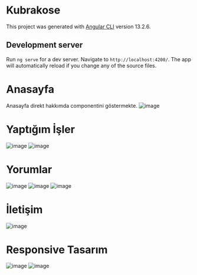 # Kubrakose

This project was generated with [Angular CLI](https://github.com/angular/angular-cli) version 13.2.6.

## Development server

Run `ng serve` for a dev server. Navigate to `http://localhost:4200/`. The app will automatically reload if you change any of the source files.

# Anasayfa 

Anasayfa direkt hakkımda componentini göstermekte.
![image](https://user-images.githubusercontent.com/98026058/162086413-37966fc3-1f1f-4afd-b763-a27ff3ce9744.png)

# Yaptığım İşler 

![image](https://user-images.githubusercontent.com/98026058/162086611-77b1c0ae-f28a-4927-994a-8163bddc8077.png)
![image](https://user-images.githubusercontent.com/98026058/162086650-66aeb7d0-a63b-4cff-9f32-b19a3972007f.png)

# Yorumlar 

![image](https://user-images.githubusercontent.com/98026058/162086712-a9a6bb84-00d5-4bec-8919-e27e22530f07.png)
![image](https://user-images.githubusercontent.com/98026058/162086753-706b8085-ac3d-4aa6-b1fe-8975ab14ea4e.png)
![image](https://user-images.githubusercontent.com/98026058/162086772-1cb51dad-1458-4df5-aac8-05dd8a51072c.png)


# İletişim 

![image](https://user-images.githubusercontent.com/98026058/162086827-807472bd-2ad5-473e-9ac4-c089207f9b45.png)

# Responsive Tasarım 

![image](https://user-images.githubusercontent.com/98026058/162086987-4ea65081-efcb-4640-a86a-5f514e3faa94.png)
![image](https://user-images.githubusercontent.com/98026058/162087035-7e08acc6-0dac-4698-b853-4106fde15da0.png)

